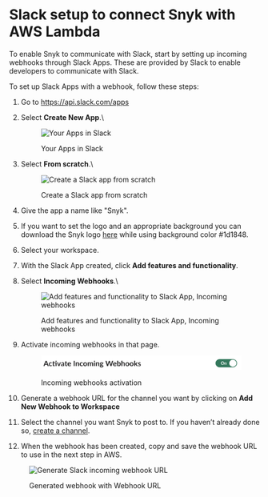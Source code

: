 # Slack setup to connect Snyk with AWS Lambda

To enable Snyk to communicate with Slack, start by setting up incoming webhooks through Slack Apps. These are provided by Slack to enable developers to communicate with Slack.

To set up Slack Apps with a webhook, follow these steps:

1. Go to https://api.slack.com/apps
2.  Select **Create New App**.\\

    <figure><img src="https://lh5.googleusercontent.com/qw51g6soQ6IjBf95JM0hhIsON0RqAhwuDbd7p3FA_AoGatQWx_0VcefI7RhEoUuKkuDNmXQNSIxw9aD7T7uhG4YPxvRIsAhDnHtVCGT_PtGuAD3fZDO4Qlye45iz94j7xZb0Ze0g8h16xMNtE-3zhmsw8wmq-m_K6OI1UD8mN-CKbNZEJCynuOHEBg" alt="Your Apps in Slack"><figcaption><p>Your Apps in Slack</p></figcaption></figure>
3.  Select **From scratch**.\\

    <figure><img src="https://lh4.googleusercontent.com/uDE4iWxfnHF0KvGGZlwZwAp39zNvG1Vav8yOSxak5DhOIdOl983GS8Xmr-YJ9WpfiS6WJD2b5yhgbUAxMpm7rDwpQkEH2W2zOSyNQZdDAqDvBFpBMP7uYZwDtPGE3OGt0-g-JW09Dx2RB2wcfghEpc8J47A-DH7fejMkupKPnhrspesfPt45duXivg" alt="Create a Slack app from scratch"><figcaption><p>Create a Slack app from scratch</p></figcaption></figure>
4. Give the app a name like "Snyk".
5. If you want to set the logo and an appropriate background you can download the Snyk logo [here](https://snyk.io/press-kit/) while using background color #1d1848.
6. Select your workspace.
7. With the Slack App created, click **Add features and functionality**.
8.  Select **Incoming Webhooks**.\\

    <figure><img src="https://lh3.googleusercontent.com/yc2jyH0npATioGnzPLv5WEmI762OIYoefYVztKfvfAS9iV6yHNudbralS8VfLE0NT2x9TqM7lDCVLfV_27cC6Z82P5qprCIu4FKnVco1FfzsDJb3t6_V5BowDpBYw8GrNEaW8TZGbb1hmXsQflr1eeCTNAhKNpbE-AbUJGnxT65Uu67niA_HdCklQg" alt="Add features and functionality to Slack App, Incoming webhooks"><figcaption><p>Add features and functionality to Slack App, Incoming webhooks</p></figcaption></figure>
9.  Activate incoming webhooks in that page.

    <figure><img src="../../../.gitbook/assets/image (1) (4) (1) (1) (1) (1) (1) (1) (1).png" alt=""><figcaption><p>Incoming webhooks activation</p></figcaption></figure>
10. Generate a webhook URL for the channel you want by clicking on **Add New Webhook to Workspace**
11. Select the channel you want Snyk to post to. If you haven’t already done so, [create a channel](https://slack.com/intl/en-gb/help/articles/201402297-Create-a-channel).
12. When the webhook has been created, copy and save the webhook URL to use in the next step in AWS.

<figure><img src="https://lh3.googleusercontent.com/av55N4Y2DyLFYmbrhC2gEjU9CINSP4DWUYfkhJju65Q9mpI-MqkKKsf5H8af2TMVy8f-jP6m-6Y-TAaaFsgf6dJ6LbtgGxfYM-vqAkUU5zYVYSoV8u8jKbFeBI9wWWpi9CFrSYPTM-ee2m7DJYDo1p4uBIf-IxqZSLpkJ4kQhp34lT6-6RQ9QLqIEQ" alt="Generate Slack incoming webhook URL"><figcaption><p>Generated webhook with Webhook URL</p></figcaption></figure>
